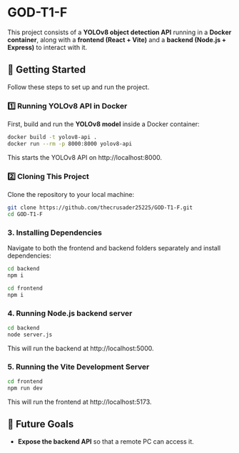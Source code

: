 # GOD-T1-F

This project consists of a **YOLOv8 object detection API** running in a **Docker container**, along with a **frontend (React + Vite)** and a **backend (Node.js + Express)** to interact with it.

## 🚀 Getting Started

Follow these steps to set up and run the project.

### 1️⃣ Running YOLOv8 API in Docker

First, build and run the **YOLOv8 model** inside a Docker container:

```sh
docker build -t yolov8-api .
docker run --rm -p 8000:8000 yolov8-api
```

This starts the YOLOv8 API on http://localhost:8000.

### 2️⃣ Cloning This Project

Clone the repository to your local machine:

```sh
git clone https://github.com/thecrusader25225/GOD-T1-F.git
cd GOD-T1-F
```

### 3️. Installing Dependencies

Navigate to both the frontend and backend folders separately and install dependencies:

```sh
cd backend
npm i
```
```sh
cd frontend
npm i
```

### 4. Running Node.js backend server

```sh
cd backend
node server.js
```

This will run the backend at http://localhost:5000.

### 5. Running the Vite Development Server

```sh
cd frontend
npm run dev
```

This will run the frontend at http://localhost:5173.

## 🔮 Future Goals

- **Expose the backend API** so that a remote PC can access it.
